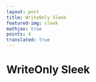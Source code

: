 ```yaml
---
layout: post
title: WriteOnly Sleek
featured-img: sleek
mathjax: true
points: 4
translated: true
---
```


# WriteOnly Sleek